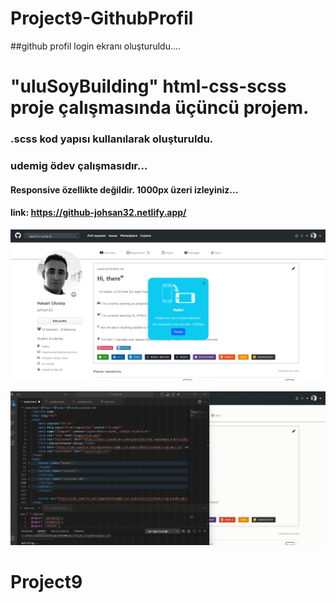 # Project9-GithubProfil

##github profil login ekranı oluşturuldu....

# "uluSoyBuilding" html-css-scss proje çalışmasında üçüncü projem.

### .scss kod yapısı kullanılarak oluşturuldu.

### udemig ödev çalışmasıdır...

#### Responsive özellikte değildir. 1000px üzeri izleyiniz...

#### link: https://github-johsan32.netlify.app/

![print-screen](screen.png)


![gif](video.gif)

# Project9
